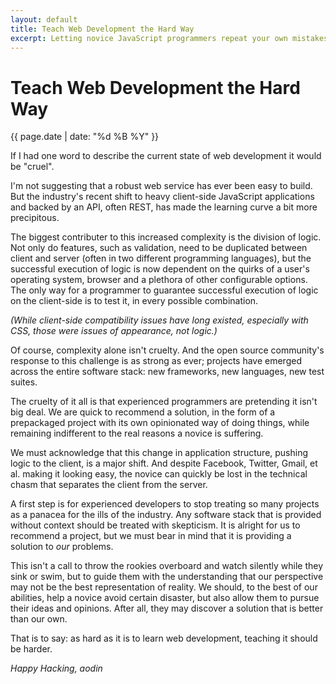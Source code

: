 ```yaml
---
layout: default
title: Teach Web Development the Hard Way
excerpt: Letting novice JavaScript programmers repeat your own mistakes might actually be a good, just help them so that they don't repeat their own.
---
```


Teach Web Development the Hard Way
==================================

{{ page.date | date: "%d %B %Y" }}

If I had one word to describe the current state of web development it would be "cruel".

I'm not suggesting that a robust web service has ever been easy to build. But the industry's recent shift to heavy client-side JavaScript applications and backed by an API, often REST, has made the learning curve a bit more precipitous. 

The biggest contributer to this increased complexity is the division of logic. Not only do features, such as validation, need to be duplicated between client and server (often in two different programming languages), but the successful execution of logic is now dependent on the quirks of a user's operating system, browser and a plethora of other configurable options. The only way for a programmer to guarantee successful execution of logic on the client-side is to test it, in every possible combination.

_(While client-side compatibility issues have long existed, especially with CSS, those were issues of appearance, not logic.)_ 

Of course, complexity alone isn't cruelty. And the open source community's response to this challenge is as strong as ever; projects have emerged across the entire software stack: new frameworks, new languages, new test suites.

The cruelty of it all is that experienced programmers are pretending it isn't big deal. We are quick to recommend a solution, in the form of a prepackaged project with its own opinionated way of doing things, while remaining indifferent to the real reasons a novice is suffering.

We must acknowledge that this change in application structure, pushing logic to the client, is a major shift. And despite Facebook, Twitter, Gmail, et al. making it looking easy, the novice can quickly be lost in the technical chasm that separates the client from the server.

A first step is for experienced developers to stop treating so many projects as a panacea for the ills of the industry. Any software stack that is provided without context should be treated with skepticism. It is alright for us to recommend a project, but we must bear in mind that it is providing a solution to _our_ problems. 

This isn't a call to throw the rookies overboard and watch silently while they sink or swim, but to guide them with the understanding that our perspective may not be the best representation of reality. We should, to the best of our abilities, help a novice avoid certain disaster, but also allow them to pursue their ideas and opinions. After all, they may discover a solution that is better than our own.

That is to say: as hard as it is to learn web development, teaching it should be harder.


_Happy Hacking,_
_aodin_